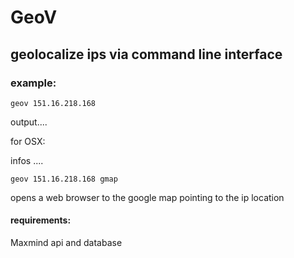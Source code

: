 # GeoV
## geolocalize ips via command line interface

### example:
    geov 151.16.218.168

output....



for OSX:

infos ....

    geov 151.16.218.168 gmap
  
opens a web browser to the google map pointing to the ip location


#### requirements: 

Maxmind api and database